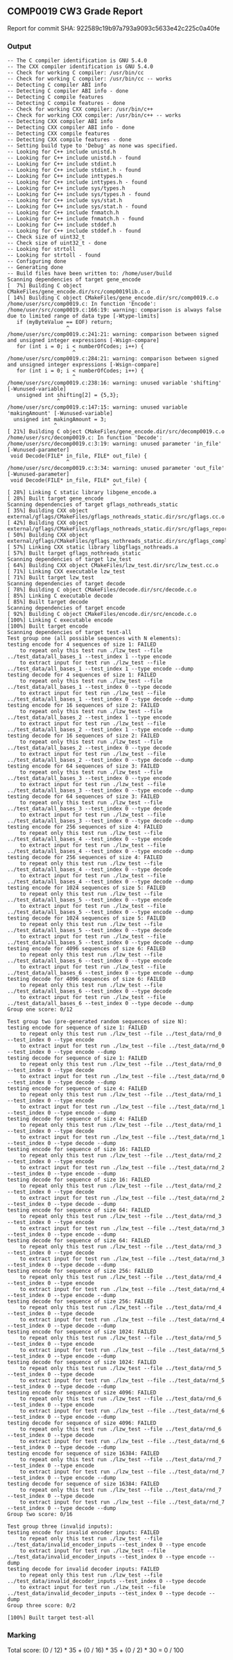 ## COMP0019 CW3 Grade Report
Report for commit SHA: 922589c19b97a793a9093c5633e42c225c0a40fe

### Output


    -- The C compiler identification is GNU 5.4.0
    -- The CXX compiler identification is GNU 5.4.0
    -- Check for working C compiler: /usr/bin/cc
    -- Check for working C compiler: /usr/bin/cc -- works
    -- Detecting C compiler ABI info
    -- Detecting C compiler ABI info - done
    -- Detecting C compile features
    -- Detecting C compile features - done
    -- Check for working CXX compiler: /usr/bin/c++
    -- Check for working CXX compiler: /usr/bin/c++ -- works
    -- Detecting CXX compiler ABI info
    -- Detecting CXX compiler ABI info - done
    -- Detecting CXX compile features
    -- Detecting CXX compile features - done
    -- Setting build type to 'Debug' as none was specified.
    -- Looking for C++ include unistd.h
    -- Looking for C++ include unistd.h - found
    -- Looking for C++ include stdint.h
    -- Looking for C++ include stdint.h - found
    -- Looking for C++ include inttypes.h
    -- Looking for C++ include inttypes.h - found
    -- Looking for C++ include sys/types.h
    -- Looking for C++ include sys/types.h - found
    -- Looking for C++ include sys/stat.h
    -- Looking for C++ include sys/stat.h - found
    -- Looking for C++ include fnmatch.h
    -- Looking for C++ include fnmatch.h - found
    -- Looking for C++ include stddef.h
    -- Looking for C++ include stddef.h - found
    -- Check size of uint32_t
    -- Check size of uint32_t - done
    -- Looking for strtoll
    -- Looking for strtoll - found
    -- Configuring done
    -- Generating done
    -- Build files have been written to: /home/user/build
    Scanning dependencies of target gene_encode
    [  7%] Building C object CMakeFiles/gene_encode.dir/src/comp0019lib.c.o
    [ 14%] Building C object CMakeFiles/gene_encode.dir/src/comp0019.c.o
    /home/user/src/comp0019.c: In function 'Encode':
    /home/user/src/comp0019.c:166:19: warning: comparison is always false due to limited range of data type [-Wtype-limits]
       if (myByteValue == EOF) return;
                       ^
    /home/user/src/comp0019.c:241:21: warning: comparison between signed and unsigned integer expressions [-Wsign-compare]
       for (int i = 0; i < numberOfCodes; i++) {
                         ^
    /home/user/src/comp0019.c:284:21: warning: comparison between signed and unsigned integer expressions [-Wsign-compare]
       for (int i = 0; i < numberOfCodes; i++) {
                         ^
    /home/user/src/comp0019.c:238:16: warning: unused variable 'shifting' [-Wunused-variable]
       unsigned int shifting[2] = {5,3};
                    ^
    /home/user/src/comp0019.c:147:15: warning: unused variable 'makingAmount' [-Wunused-variable]
      unsigned int makingAmount = 3;
                   ^
    [ 21%] Building C object CMakeFiles/gene_encode.dir/src/decomp0019.c.o
    /home/user/src/decomp0019.c: In function 'Decode':
    /home/user/src/decomp0019.c:3:19: warning: unused parameter 'in_file' [-Wunused-parameter]
     void Decode(FILE* in_file, FILE* out_file) {
                       ^
    /home/user/src/decomp0019.c:3:34: warning: unused parameter 'out_file' [-Wunused-parameter]
     void Decode(FILE* in_file, FILE* out_file) {
                                      ^
    [ 28%] Linking C static library libgene_encode.a
    [ 28%] Built target gene_encode
    Scanning dependencies of target gflags_nothreads_static
    [ 35%] Building CXX object external/gflags/CMakeFiles/gflags_nothreads_static.dir/src/gflags.cc.o
    [ 42%] Building CXX object external/gflags/CMakeFiles/gflags_nothreads_static.dir/src/gflags_reporting.cc.o
    [ 50%] Building CXX object external/gflags/CMakeFiles/gflags_nothreads_static.dir/src/gflags_completions.cc.o
    [ 57%] Linking CXX static library libgflags_nothreads.a
    [ 57%] Built target gflags_nothreads_static
    Scanning dependencies of target lzw_test
    [ 64%] Building CXX object CMakeFiles/lzw_test.dir/src/lzw_test.cc.o
    [ 71%] Linking CXX executable lzw_test
    [ 71%] Built target lzw_test
    Scanning dependencies of target decode
    [ 78%] Building C object CMakeFiles/decode.dir/src/decode.c.o
    [ 85%] Linking C executable decode
    [ 85%] Built target decode
    Scanning dependencies of target encode
    [ 92%] Building C object CMakeFiles/encode.dir/src/encode.c.o
    [100%] Linking C executable encode
    [100%] Built target encode
    Scanning dependencies of target test-all
    Test group one (all possible sequences with N elements):
    testing encode for 4 sequences of size 1: FAILED
    	to repeat only this test run ./lzw_test --file ../test_data/all_bases_1 --test_index 1 --type encode
    	to extract input for test run ./lzw_test --file ../test_data/all_bases_1 --test_index 1 --type encode --dump
    testing decode for 4 sequences of size 1: FAILED
    	to repeat only this test run ./lzw_test --file ../test_data/all_bases_1 --test_index 0 --type decode
    	to extract input for test run ./lzw_test --file ../test_data/all_bases_1 --test_index 0 --type decode --dump
    testing encode for 16 sequences of size 2: FAILED
    	to repeat only this test run ./lzw_test --file ../test_data/all_bases_2 --test_index 1 --type encode
    	to extract input for test run ./lzw_test --file ../test_data/all_bases_2 --test_index 1 --type encode --dump
    testing decode for 16 sequences of size 2: FAILED
    	to repeat only this test run ./lzw_test --file ../test_data/all_bases_2 --test_index 0 --type decode
    	to extract input for test run ./lzw_test --file ../test_data/all_bases_2 --test_index 0 --type decode --dump
    testing encode for 64 sequences of size 3: FAILED
    	to repeat only this test run ./lzw_test --file ../test_data/all_bases_3 --test_index 0 --type encode
    	to extract input for test run ./lzw_test --file ../test_data/all_bases_3 --test_index 0 --type encode --dump
    testing decode for 64 sequences of size 3: FAILED
    	to repeat only this test run ./lzw_test --file ../test_data/all_bases_3 --test_index 0 --type decode
    	to extract input for test run ./lzw_test --file ../test_data/all_bases_3 --test_index 0 --type decode --dump
    testing encode for 256 sequences of size 4: FAILED
    	to repeat only this test run ./lzw_test --file ../test_data/all_bases_4 --test_index 0 --type encode
    	to extract input for test run ./lzw_test --file ../test_data/all_bases_4 --test_index 0 --type encode --dump
    testing decode for 256 sequences of size 4: FAILED
    	to repeat only this test run ./lzw_test --file ../test_data/all_bases_4 --test_index 0 --type decode
    	to extract input for test run ./lzw_test --file ../test_data/all_bases_4 --test_index 0 --type decode --dump
    testing encode for 1024 sequences of size 5: FAILED
    	to repeat only this test run ./lzw_test --file ../test_data/all_bases_5 --test_index 0 --type encode
    	to extract input for test run ./lzw_test --file ../test_data/all_bases_5 --test_index 0 --type encode --dump
    testing decode for 1024 sequences of size 5: FAILED
    	to repeat only this test run ./lzw_test --file ../test_data/all_bases_5 --test_index 0 --type decode
    	to extract input for test run ./lzw_test --file ../test_data/all_bases_5 --test_index 0 --type decode --dump
    testing encode for 4096 sequences of size 6: FAILED
    	to repeat only this test run ./lzw_test --file ../test_data/all_bases_6 --test_index 0 --type encode
    	to extract input for test run ./lzw_test --file ../test_data/all_bases_6 --test_index 0 --type encode --dump
    testing decode for 4096 sequences of size 6: FAILED
    	to repeat only this test run ./lzw_test --file ../test_data/all_bases_6 --test_index 0 --type decode
    	to extract input for test run ./lzw_test --file ../test_data/all_bases_6 --test_index 0 --type decode --dump
    Group one score: 0/12
    
    Test group two (pre-generated random sequences of size N):
    testing encode for sequence of size 1: FAILED
    	to repeat only this test run ./lzw_test --file ../test_data/rnd_0 --test_index 0 --type encode
    	to extract input for test run ./lzw_test --file ../test_data/rnd_0 --test_index 0 --type encode --dump
    testing decode for sequence of size 1: FAILED
    	to repeat only this test run ./lzw_test --file ../test_data/rnd_0 --test_index 0 --type decode
    	to extract input for test run ./lzw_test --file ../test_data/rnd_0 --test_index 0 --type decode --dump
    testing encode for sequence of size 4: FAILED
    	to repeat only this test run ./lzw_test --file ../test_data/rnd_1 --test_index 0 --type encode
    	to extract input for test run ./lzw_test --file ../test_data/rnd_1 --test_index 0 --type encode --dump
    testing decode for sequence of size 4: FAILED
    	to repeat only this test run ./lzw_test --file ../test_data/rnd_1 --test_index 0 --type decode
    	to extract input for test run ./lzw_test --file ../test_data/rnd_1 --test_index 0 --type decode --dump
    testing encode for sequence of size 16: FAILED
    	to repeat only this test run ./lzw_test --file ../test_data/rnd_2 --test_index 0 --type encode
    	to extract input for test run ./lzw_test --file ../test_data/rnd_2 --test_index 0 --type encode --dump
    testing decode for sequence of size 16: FAILED
    	to repeat only this test run ./lzw_test --file ../test_data/rnd_2 --test_index 0 --type decode
    	to extract input for test run ./lzw_test --file ../test_data/rnd_2 --test_index 0 --type decode --dump
    testing encode for sequence of size 64: FAILED
    	to repeat only this test run ./lzw_test --file ../test_data/rnd_3 --test_index 0 --type encode
    	to extract input for test run ./lzw_test --file ../test_data/rnd_3 --test_index 0 --type encode --dump
    testing decode for sequence of size 64: FAILED
    	to repeat only this test run ./lzw_test --file ../test_data/rnd_3 --test_index 0 --type decode
    	to extract input for test run ./lzw_test --file ../test_data/rnd_3 --test_index 0 --type decode --dump
    testing encode for sequence of size 256: FAILED
    	to repeat only this test run ./lzw_test --file ../test_data/rnd_4 --test_index 0 --type encode
    	to extract input for test run ./lzw_test --file ../test_data/rnd_4 --test_index 0 --type encode --dump
    testing decode for sequence of size 256: FAILED
    	to repeat only this test run ./lzw_test --file ../test_data/rnd_4 --test_index 0 --type decode
    	to extract input for test run ./lzw_test --file ../test_data/rnd_4 --test_index 0 --type decode --dump
    testing encode for sequence of size 1024: FAILED
    	to repeat only this test run ./lzw_test --file ../test_data/rnd_5 --test_index 0 --type encode
    	to extract input for test run ./lzw_test --file ../test_data/rnd_5 --test_index 0 --type encode --dump
    testing decode for sequence of size 1024: FAILED
    	to repeat only this test run ./lzw_test --file ../test_data/rnd_5 --test_index 0 --type decode
    	to extract input for test run ./lzw_test --file ../test_data/rnd_5 --test_index 0 --type decode --dump
    testing encode for sequence of size 4096: FAILED
    	to repeat only this test run ./lzw_test --file ../test_data/rnd_6 --test_index 0 --type encode
    	to extract input for test run ./lzw_test --file ../test_data/rnd_6 --test_index 0 --type encode --dump
    testing decode for sequence of size 4096: FAILED
    	to repeat only this test run ./lzw_test --file ../test_data/rnd_6 --test_index 0 --type decode
    	to extract input for test run ./lzw_test --file ../test_data/rnd_6 --test_index 0 --type decode --dump
    testing encode for sequence of size 16384: FAILED
    	to repeat only this test run ./lzw_test --file ../test_data/rnd_7 --test_index 0 --type encode
    	to extract input for test run ./lzw_test --file ../test_data/rnd_7 --test_index 0 --type encode --dump
    testing decode for sequence of size 16384: FAILED
    	to repeat only this test run ./lzw_test --file ../test_data/rnd_7 --test_index 0 --type decode
    	to extract input for test run ./lzw_test --file ../test_data/rnd_7 --test_index 0 --type decode --dump
    Group two score: 0/16
    
    Test group three (invalid inputs):
    testing encode for invalid encoder inputs: FAILED
    	to repeat only this test run ./lzw_test --file ../test_data/invalid_encoder_inputs --test_index 0 --type encode
    	to extract input for test run ./lzw_test --file ../test_data/invalid_encoder_inputs --test_index 0 --type encode --dump
    testing decode for invalid decoder inputs: FAILED
    	to repeat only this test run ./lzw_test --file ../test_data/invalid_decoder_inputs --test_index 0 --type decode
    	to extract input for test run ./lzw_test --file ../test_data/invalid_decoder_inputs --test_index 0 --type decode --dump
    Group three score: 0/2
    
    [100%] Built target test-all
    


### Marking

Total score: (0 / 12) * 35 + (0 / 16) * 35 + (0 / 2) * 30 = 0 / 100

